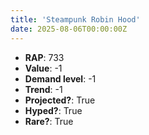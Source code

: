 ```yaml
---
title: 'Steampunk Robin Hood'
date: 2025-08-06T00:00:00Z
---
```

- **RAP**: 733
- **Value**: -1
- **Demand level**: -1
- **Trend**: -1
- **Projected?**: True
- **Hyped?**: True
- **Rare?**: True
